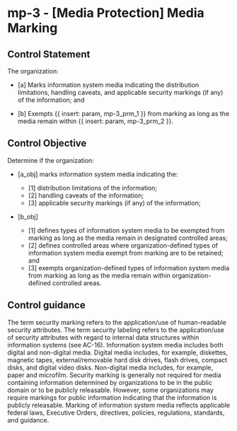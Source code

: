 # mp-3 - \[Media Protection\] Media Marking

## Control Statement

The organization:

- \[a\] Marks information system media indicating the distribution limitations, handling caveats, and applicable security markings (if any) of the information; and

- \[b\] Exempts {{ insert: param, mp-3_prm_1 }} from marking as long as the media remain within {{ insert: param, mp-3_prm_2 }}.

## Control Objective

Determine if the organization:

- \[a_obj\] marks information system media indicating the:

  - \[1\] distribution limitations of the information;
  - \[2\] handling caveats of the information;
  - \[3\] applicable security markings (if any) of the information;

- \[b_obj\]

  - \[1\] defines types of information system media to be exempted from marking as long as the media remain in designated controlled areas;
  - \[2\] defines controlled areas where organization-defined types of information system media exempt from marking are to be retained; and
  - \[3\] exempts organization-defined types of information system media from marking as long as the media remain within organization-defined controlled areas.

## Control guidance

The term security marking refers to the application/use of human-readable security attributes. The term security labeling refers to the application/use of security attributes with regard to internal data structures within information systems (see AC-16). Information system media includes both digital and non-digital media. Digital media includes, for example, diskettes, magnetic tapes, external/removable hard disk drives, flash drives, compact disks, and digital video disks. Non-digital media includes, for example, paper and microfilm. Security marking is generally not required for media containing information determined by organizations to be in the public domain or to be publicly releasable. However, some organizations may require markings for public information indicating that the information is publicly releasable. Marking of information system media reflects applicable federal laws, Executive Orders, directives, policies, regulations, standards, and guidance.
